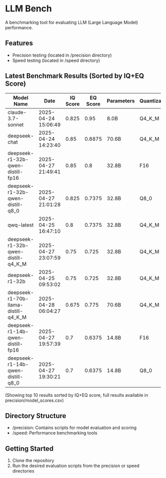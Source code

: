 # LLM Bench

A benchmarking tool for evaluating LLM (Large Language Model) performance.

## Features
- Precision testing (located in /precision directory)
- Speed testing (located in /speed directory)

## Latest Benchmark Results (Sorted by IQ+EQ Score)

| Model Name | Date | IQ Score | EQ Score | Parameters | Quantization | Architecture |
|------------|------|---------|---------|------------|-------------|-------------|
| claude-3.7-sonnet | 2025-04-24 15:06:49 | 0.825 | 0.95 | 8.0B | Q4_K_M | claude |
| deepseek-chat | 2025-04-24 14:23:40 | 0.85 | 0.8875 | 70.6B | Q4_K_M | deepseek |
| deepseek-r1-32b-qwen-distill-fp16 | 2025-04-27 21:49:41 | 0.85 | 0.8 | 32.8B | F16 | qwen2 |
| deepseek-r1-32b-qwen-distill-q8_0 | 2025-04-27 21:01:28 | 0.825 | 0.7375 | 32.8B | Q8_0 | qwen2 |
| qwq-latest | 2025-04-25 16:47:10 | 0.8 | 0.7375 | 32.8B | Q4_K_M | qwen2 |
| deepseek-r1-32b-qwen-distill-q4_K_M | 2025-04-27 23:07:59 | 0.75 | 0.725 | 32.8B | Q4_K_M | qwen2 |
| deepseek-r1-32b | 2025-04-25 09:53:02 | 0.75 | 0.725 | 32.8B | Q4_K_M | qwen2 |
| deepseek-r1-70b-llama-distill-q4_K_M | 2025-04-28 06:04:27 | 0.675 | 0.775 | 70.6B | Q4_K_M | llama |
| deepseek-r1-14b-qwen-distill-fp16 | 2025-04-27 19:57:39 | 0.7 | 0.6375 | 14.8B | F16 | qwen2 |
| deepseek-r1-14b-qwen-distill-q8_0 | 2025-04-27 19:30:21 | 0.7 | 0.6375 | 14.8B | Q8_0 | qwen2 |

(Showing top 10 results sorted by IQ+EQ score, full results available in precision/model_scores.csv)

## Directory Structure
- /precision: Contains scripts for model evaluation and scoring
- /speed: Performance benchmarking tools

## Getting Started
1. Clone the repository
2. Run the desired evaluation scripts from the precision or speed directories
